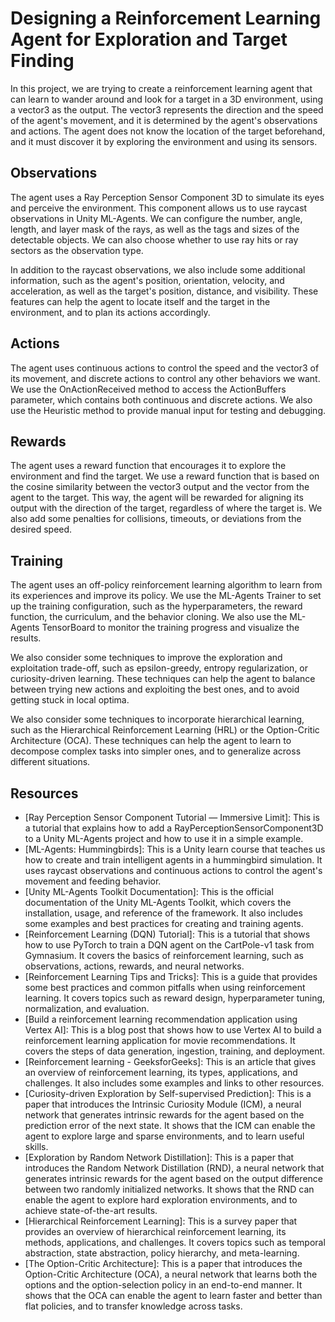 # Designing a Reinforcement Learning Agent for Exploration and Target Finding

In this project, we are trying to create a reinforcement learning agent that can learn to wander around and look for a target in a 3D environment, using a vector3 as the output. The vector3 represents the direction and the speed of the agent's movement, and it is determined by the agent's observations and actions. The agent does not know the location of the target beforehand, and it must discover it by exploring the environment and using its sensors.

## Observations

The agent uses a Ray Perception Sensor Component 3D to simulate its eyes and perceive the environment. This component allows us to use raycast observations in Unity ML-Agents. We can configure the number, angle, length, and layer mask of the rays, as well as the tags and sizes of the detectable objects. We can also choose whether to use ray hits or ray sectors as the observation type.

In addition to the raycast observations, we also include some additional information, such as the agent's position, orientation, velocity, and acceleration, as well as the target's position, distance, and visibility. These features can help the agent to locate itself and the target in the environment, and to plan its actions accordingly.

## Actions

The agent uses continuous actions to control the speed and the vector3 of its movement, and discrete actions to control any other behaviors we want. We use the OnActionReceived method to access the ActionBuffers parameter, which contains both continuous and discrete actions. We also use the Heuristic method to provide manual input for testing and debugging.

## Rewards

The agent uses a reward function that encourages it to explore the environment and find the target. We use a reward function that is based on the cosine similarity between the vector3 output and the vector from the agent to the target. This way, the agent will be rewarded for aligning its output with the direction of the target, regardless of where the target is. We also add some penalties for collisions, timeouts, or deviations from the desired speed.

## Training

The agent uses an off-policy reinforcement learning algorithm to learn from its experiences and improve its policy. We use the ML-Agents Trainer to set up the training configuration, such as the hyperparameters, the reward function, the curriculum, and the behavior cloning. We also use the ML-Agents TensorBoard to monitor the training progress and visualize the results.

We also consider some techniques to improve the exploration and exploitation trade-off, such as epsilon-greedy, entropy regularization, or curiosity-driven learning. These techniques can help the agent to balance between trying new actions and exploiting the best ones, and to avoid getting stuck in local optima.

We also consider some techniques to incorporate hierarchical learning, such as the Hierarchical Reinforcement Learning (HRL) or the Option-Critic Architecture (OCA). These techniques can help the agent to learn to decompose complex tasks into simpler ones, and to generalize across different situations.

## Resources

- [Ray Perception Sensor Component Tutorial — Immersive Limit]: This is a tutorial that explains how to add a RayPerceptionSensorComponent3D to a Unity ML-Agents project and how to use it in a simple example.
- [ML-Agents: Hummingbirds]: This is a Unity learn course that teaches us how to create and train intelligent agents in a hummingbird simulation. It uses raycast observations and continuous actions to control the agent's movement and feeding behavior.
- [Unity ML-Agents Toolkit Documentation]: This is the official documentation of the Unity ML-Agents Toolkit, which covers the installation, usage, and reference of the framework. It also includes some examples and best practices for creating and training agents.
- [Reinforcement Learning (DQN) Tutorial]: This is a tutorial that shows how to use PyTorch to train a DQN agent on the CartPole-v1 task from Gymnasium. It covers the basics of reinforcement learning, such as observations, actions, rewards, and neural networks.
- [Reinforcement Learning Tips and Tricks]: This is a guide that provides some best practices and common pitfalls when using reinforcement learning. It covers topics such as reward design, hyperparameter tuning, normalization, and evaluation.
- [Build a reinforcement learning recommendation application using Vertex AI]: This is a blog post that shows how to use Vertex AI to build a reinforcement learning application for movie recommendations. It covers the steps of data generation, ingestion, training, and deployment.
- [Reinforcement learning - GeeksforGeeks]: This is an article that gives an overview of reinforcement learning, its types, applications, and challenges. It also includes some examples and links to other resources.
- [Curiosity-driven Exploration by Self-supervised Prediction]: This is a paper that introduces the Intrinsic Curiosity Module (ICM), a neural network that generates intrinsic rewards for the agent based on the prediction error of the next state. It shows that the ICM can enable the agent to explore large and sparse environments, and to learn useful skills.
- [Exploration by Random Network Distillation]: This is a paper that introduces the Random Network Distillation (RND), a neural network that generates intrinsic rewards for the agent based on the output difference between two randomly initialized networks. It shows that the RND can enable the agent to explore hard exploration environments, and to achieve state-of-the-art results.
- [Hierarchical Reinforcement Learning]: This is a survey paper that provides an overview of hierarchical reinforcement learning, its methods, applications, and challenges. It covers topics such as temporal abstraction, state abstraction, policy hierarchy, and meta-learning.
- [The Option-Critic Architecture]: This is a paper that introduces the Option-Critic Architecture (OCA), a neural network that learns both the options and the option-selection policy in an end-to-end manner. It shows that the OCA can enable the agent to learn faster and better than flat policies, and to transfer knowledge across tasks.
